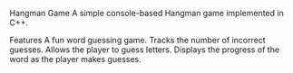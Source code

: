 Hangman Game
A simple console-based Hangman game implemented in C++.

Features
A fun word guessing game.
Tracks the number of incorrect guesses.
Allows the player to guess letters.
Displays the progress of the word as the player makes guesses.
